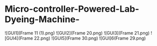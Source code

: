 # Micro-controller-Powered-Lab-Dyeing-Machine-
![GUI1](Frame 11 (1).png)
![GUI2](Frame 20.png)
![GUI3](Frame 21.png)
![GUI4](Frame 22.png)
![GUI5](Frame 30.png)
![GUI]6(Frame 29.png)
